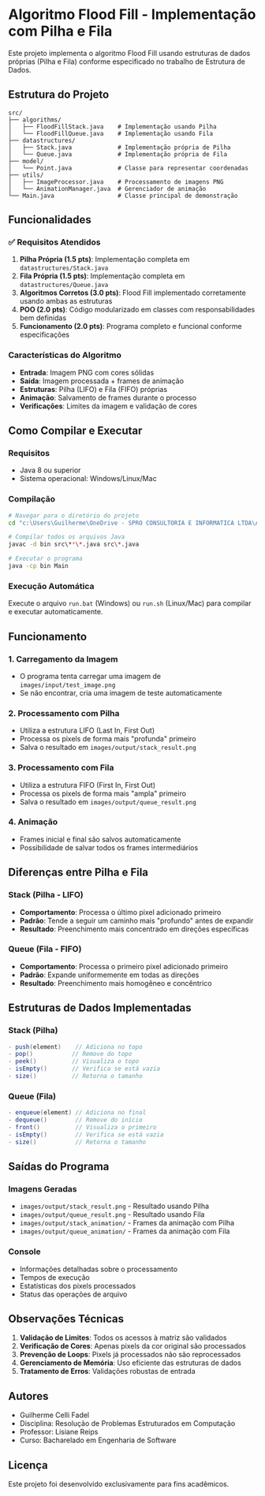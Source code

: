 # Algoritmo Flood Fill - Implementação com Pilha e Fila

Este projeto implementa o algoritmo Flood Fill usando estruturas de dados próprias (Pilha e Fila) conforme especificado no trabalho de Estrutura de Dados.

## Estrutura do Projeto

```
src/
├── algorithms/
│   ├── FloodFillStack.java    # Implementação usando Pilha
│   └── FloodFillQueue.java    # Implementação usando Fila
├── datastructures/
│   ├── Stack.java             # Implementação própria de Pilha
│   └── Queue.java             # Implementação própria de Fila
├── model/
│   └── Point.java             # Classe para representar coordenadas
├── utils/
│   ├── ImageProcessor.java    # Processamento de imagens PNG
│   └── AnimationManager.java  # Gerenciador de animação
└── Main.java                  # Classe principal de demonstração
```

## Funcionalidades

### ✅ Requisitos Atendidos

1. **Pilha Própria (1.5 pts)**: Implementação completa em `datastructures/Stack.java`
2. **Fila Própria (1.5 pts)**: Implementação completa em `datastructures/Queue.java`
3. **Algoritmos Corretos (3.0 pts)**: Flood Fill implementado corretamente usando ambas as estruturas
4. **POO (2.0 pts)**: Código modularizado em classes com responsabilidades bem definidas
5. **Funcionamento (2.0 pts)**: Programa completo e funcional conforme especificações

### Características do Algoritmo

- **Entrada**: Imagem PNG com cores sólidas
- **Saída**: Imagem processada + frames de animação
- **Estruturas**: Pilha (LIFO) e Fila (FIFO) próprias
- **Animação**: Salvamento de frames durante o processo
- **Verificações**: Limites da imagem e validação de cores

## Como Compilar e Executar

### Requisitos
- Java 8 ou superior
- Sistema operacional: Windows/Linux/Mac

### Compilação
```bash
# Navegar para o diretório do projeto
cd "c:\Users\Guilherme\OneDrive - SPRO CONSULTORIA E INFORMATICA LTDA\Área de Trabalho\Pessoal\TDE - Estrutura de dados\1. Flood Algorithm"

# Compilar todos os arquivos Java
javac -d bin src\**\*.java src\*.java

# Executar o programa
java -cp bin Main
```

### Execução Automática
Execute o arquivo `run.bat` (Windows) ou `run.sh` (Linux/Mac) para compilar e executar automaticamente.

## Funcionamento

### 1. Carregamento da Imagem
- O programa tenta carregar uma imagem de `images/input/test_image.png`
- Se não encontrar, cria uma imagem de teste automaticamente

### 2. Processamento com Pilha
- Utiliza a estrutura LIFO (Last In, First Out)
- Processa os pixels de forma mais "profunda" primeiro
- Salva o resultado em `images/output/stack_result.png`

### 3. Processamento com Fila
- Utiliza a estrutura FIFO (First In, First Out)
- Processa os pixels de forma mais "ampla" primeiro
- Salva o resultado em `images/output/queue_result.png`

### 4. Animação
- Frames inicial e final são salvos automaticamente
- Possibilidade de salvar todos os frames intermediários

## Diferenças entre Pilha e Fila

### Stack (Pilha - LIFO)
- **Comportamento**: Processa o último pixel adicionado primeiro
- **Padrão**: Tende a seguir um caminho mais "profundo" antes de expandir
- **Resultado**: Preenchimento mais concentrado em direções específicas

### Queue (Fila - FIFO)
- **Comportamento**: Processa o primeiro pixel adicionado primeiro
- **Padrão**: Expande uniformemente em todas as direções
- **Resultado**: Preenchimento mais homogêneo e concêntrico

## Estruturas de Dados Implementadas

### Stack (Pilha)
```java
- push(element)    // Adiciona no topo
- pop()           // Remove do topo
- peek()          // Visualiza o topo
- isEmpty()       // Verifica se está vazia
- size()          // Retorna o tamanho
```

### Queue (Fila)
```java
- enqueue(element) // Adiciona no final
- dequeue()        // Remove do início
- front()          // Visualiza o primeiro
- isEmpty()        // Verifica se está vazia
- size()           // Retorna o tamanho
```

## Saídas do Programa

### Imagens Geradas
- `images/output/stack_result.png` - Resultado usando Pilha
- `images/output/queue_result.png` - Resultado usando Fila
- `images/output/stack_animation/` - Frames da animação com Pilha
- `images/output/queue_animation/` - Frames da animação com Fila

### Console
- Informações detalhadas sobre o processamento
- Tempos de execução
- Estatísticas dos pixels processados
- Status das operações de arquivo

## Observações Técnicas

1. **Validação de Limites**: Todos os acessos à matriz são validados
2. **Verificação de Cores**: Apenas pixels da cor original são processados
3. **Prevenção de Loops**: Pixels já processados não são reprocessados
4. **Gerenciamento de Memória**: Uso eficiente das estruturas de dados
5. **Tratamento de Erros**: Validações robustas de entrada

## Autores

- Guilherme Celli Fadel
- Disciplina: Resolução de Problemas Estruturados em Computação
- Professor: Lisiane Reips
- Curso: Bacharelado em Engenharia de Software

## Licença

Este projeto foi desenvolvido exclusivamente para fins acadêmicos.
